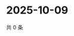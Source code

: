 # 2025-10-09

共 0 条

<!-- BEGIN ZHIHUQUESTIONS -->
<!-- 最后更新时间 Thu Oct 09 2025 07:10:20 GMT+0800 (China Standard Time) -->

<!-- END ZHIHUQUESTIONS -->
